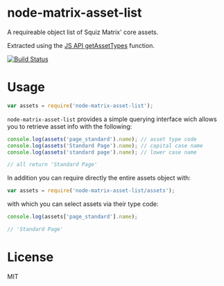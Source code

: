 # node-matrix-asset-list

A requireable object list of Squiz Matrix' core assets.

Extracted using the [JS API getAssetTypes] function.

[![Build Status](https://travis-ci.org/joshgillies/node-matrix-asset-list.svg)](https://travis-ci.org/joshgillies/node-matrix-asset-list)

# Usage

```js
var assets = require('node-matrix-asset-list');
```

`node-matrix-asset-list` provides a simple querying interface wich allows you to retrieve
asset info with the following:

```js
console.log(assets('page_standard').name); // asset type code
console.log(assets('Standard Page').name); // capital case name
console.log(assets('standard page').name); // lower case name

// all return 'Standard Page'
```

In addition you can require directly the entire assets object with:

```js
var assets = require('node-matrix-asset-list/assets');
```

with which you can select assets via their type code:

```js
console.log(assets['page_standard'].name);

// 'Standard Page'
```

# License

MIT

[JS API getAssetTypes]: http://manuals.matrix.squizsuite.net/web-services/chapters/javascript-api#getAssetTypes
